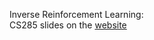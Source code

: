 Inverse Reinforcement Learning:<br/>
CS285 slides on the [website](https://rail.eecs.berkeley.edu/deeprlcourse/)

